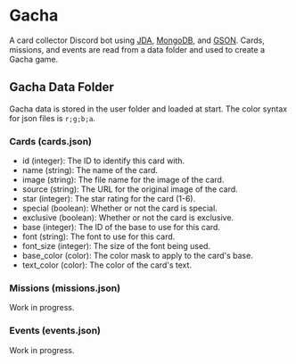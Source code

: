 # Gacha

A card collector Discord bot using [JDA](https://github.com/DV8FromTheWorld/JDA), [MongoDB](https://github.com/mongodb/mongo), and [GSON](https://github.com/google/gson). Cards, missions, and events are read from a data folder and used to create a Gacha game.

## Gacha Data Folder

Gacha data is stored in the user folder and loaded at start.
The color syntax for json files is `r;g;b;a`.

### Cards (cards.json)
- id (integer): The ID to identify this card with.
- name (string): The name of the card.
- image (string): The file name for the image of the card.
- source (string): The URL for the original image of the card.
- star (integer): The star rating for the card (1-6).
- special (boolean): Whether or not the card is special.
- exclusive (boolean): Whether or not the card is exclusive.
- base (integer): The ID of the base to use for this card.
- font (string): The font to use for this card.
- font_size (integer): The size of the font being used.
- base_color (color): The color mask to apply to the card's base.
- text_color (color): The color of the card's text.

### Missions (missions.json)
Work in progress.

### Events (events.json)
Work in progress.
